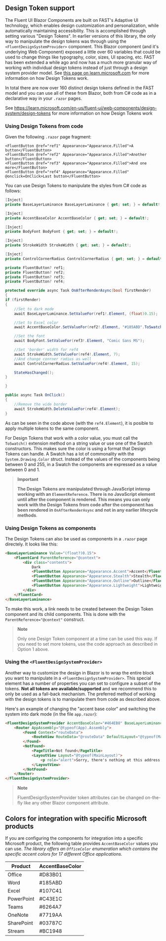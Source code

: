 ## Design Token support
 
The Fluent UI Blazor Components are built on FAST's Adaptive UI technology, which enables design customization and personalization, while automatically 
maintaining accessibility. This is accomplished through setting various "Design Tokens". In earlier versions of this library, the only way to manipulate the 
design tokens was through using the `<FluentDesignSystemProvider>` component. This Blazor component (and it's underlying Web Component) exposed a little 
over 60 variables that could be used to change things like typography, color, sizes, UI spacing, etc. FAST has been extended a while ago and now has a much 
more granular way of working with individual design tokens instead of just through a design system provider model. See [this page on learn.microsoft.com](https://learn.microsoft.com/en-us/fluent-ui/web-components/design-system/design-tokens) 
for more information on how Design Tokens work. 

In total there are now over 160 distinct design tokens defined in the FAST model and you can use all of these from Blazor, both from C# code as in a declarative way in your `.razor` pages.

See <a href="https://learn.microsoft.com/en-us/fluent-ui/web-components/design-system/design-tokens" target="_blank">https://learn.microsoft.com/en-us/fluent-ui/web-components/design-system/design-tokens</a> for more 
information on how Design Tokens work


### Using Design Tokens from code
 
Given the following `.razor` page fragment:

```cshtml
<FluentButton @ref="ref1" Appearance="Appearance.Filled">A button</FluentButton>
<FluentButton @ref="ref2" Appearance="Appearance.Filled">Another button</FluentButton>
<FluentButton @ref="ref3" Appearance="Appearance.Filled">And one more</FluentButton>
<FluentButton @ref="ref4" Appearance="Appearance.Filled" @onclick=OnClick>Last button</FluentButton>
```

You can use Design Tokens to manipulate the styles from C# code as follows:

```csharp
[Inject]
private BaseLayerLuminance BaseLayerLuminance { get; set; } = default!;

[Inject]
private AccentBaseColor AccentBaseColor { get; set; } = default!;

[Inject]
private BodyFont BodyFont { get; set; } = default!;

[Inject]
private StrokeWidth StrokeWidth { get; set; } = default!;

[Inject]
private ControlCornerRadius ControlCornerRadius { get; set; } = default!;

private FluentButton? ref1;
private FluentButton? ref2;
private FluentButton? ref3;
private FluentButton? ref4;

protected override async Task OnAfterRenderAsync(bool firstRender)
{
if (firstRender)
{
	//Set to dark mode
	await BaseLayerLuminance.SetValueFor(ref1!.Element, (float)0.15);

	//Set to Excel color
	await AccentBaseColor.SetValueFor(ref2!.Element, "#185ABD".ToSwatch());

	//Set the font
	await BodyFont.SetValueFor(ref3!.Element, "Comic Sans MS");

	//Set 'border' width for ref4
	await StrokeWidth.SetValueFor(ref4!.Element, 7);
	//And change conrner radius as well
	await ControlCornerRadius.SetValueFor(ref4!.Element, 15);

	StateHasChanged();
}

}

public async Task OnClick()
{
	//Remove the wide border
	await StrokeWidth.DeleteValueFor(ref4!.Element);
}
```

As can be seen in the code above (with the `ref4.Element`), it is posible to apply multiple tokens to the same component.
 
For Design Tokens that work with a color value, you must call the `ToSwatch()` extension method on a string value or use one of the Swatch constructors. This 
makes sure the color is using a format that Design Tokens can handle. A Swatch has a lot of commonality with the `System.Drawing.Color` struct. Instead of 
the values of the components being between 0 and 255, in a Swatch the components are expressed as a value between 0 and 1.

> **Important**
> 
> 
> **The Design Tokens are manipulated through JavaScript interop working with an `ElementReference`. There is no JavaScript element until after the component 
is rendered. This means you can only work with the Design Tokens from code after the component has been rendered in `OnAfterRenderAsync` and not in any earlier 
lifecycle methods**.

### Using Design Tokens as components
The Design Tokens can also be used as components in a `.razor` page directely. It looks like this:

```html
<BaseLayerLuminance Value="(float?)0.15">
	<FluentCard ParentReference="@context">
		<div class="contents">
			Dark
			<FluentButton Appearance="Appearance.Accent">Accent</FluentButton>
			<FluentButton Appearance="Appearance.Stealth">Stealth</FluentButton>
			<FluentButton Appearance="Appearance.Outline">Outline</FluentButton>
			<FluentButton Appearance="Appearance.Lightweight">Lightweight</FluentButton>
		</div>
	</FluentCard>
</BaseLayerLuminance>
```

To make this work, a link needs to be created between the Design Token component and its child components. This is done with the `ParentReference="@context"` construct. 

> **Note**
> 
> Only one Design Token component at a time can be used this way. If you need to set more tokens, use the code approach as described in Option 1 above.


### Using the `<FluentDesignSystemProvider>`
Another way to customize the design in Blazor is to wrap the entire block you want to manipulate in a `<FluentDesignSystemProvider>`. This special element 
has a number of properties you can set to configure a subset of the tokens. **Not all tokens are available/supported** and we recommend this to only be 
used as a fall-back mechanism. The preferred method of working with the design tokens is to manipulate them from code as described above. 

Here's an example of changing the "accent base color" and switching the system into dark mode (in the file `app.razor`):

```html
<FluentDesignSystemProvider AccentBaseColor="#464EB8" BaseLayerLuminance="0">
	<Router AppAssembly="@typeof(App).Assembly">
		<Found Context="routeData">
			<RouteView RouteData="@routeData" DefaultLayout="@typeof(MainLayout)" />
		</Found>
		<NotFound>
			<PageTitle>Not found</PageTitle>
			<LayoutView Layout="@typeof(MainLayout)">
				<p role="alert">Sorry, there's nothing at this address.</p>
			</LayoutView>
		</NotFound>
	</Router>
</FluentDesignSystemProvider>
```

> **Note**
> 
> FluentDesignSystemProvider token attributes can be changed on-the-fly like any other Blazor component attribute.

## Colors for integration with specific Microsoft products
If you are configuring the components for integration into a specific Microsoft product, the following table provides `AccentBaseColor` values you can use. 
*The library offers an `OfficeColor` enumeration which contains the specific accent colors for 17 different Office applications.*

Product | AccentBaseColor
------- | ---------------
| Office | #D83B01 |
| Word | #185ABD |
| Excel | #107C41 |
| PowerPoint | #C43E1C |
| Teams | #6264A7 |
| OneNote | #7719AA |
| SharePoint | #03787C |
| Stream | #BC1948 |

